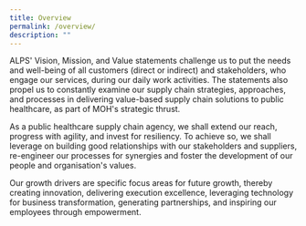 ```yaml
---
title: Overview
permalink: /overview/
description: ""
---
```

ALPS' Vision, Mission, and Value statements challenge us to put the needs and well-being of all customers (direct or indirect) and stakeholders, who engage our services, during our daily work activities. The statements also propel us to constantly examine our supply chain strategies, approaches, and processes in delivering value-based supply chain solutions to public healthcare, as part of MOH's strategic thrust.

As a public healthcare supply chain agency, we shall extend our reach, progress with agility, and invest for resiliency. To achieve so, we shall leverage on building good relationships with our stakeholders and suppliers, re-engineer our processes for synergies and foster the development of our people and organisation's values.

Our growth drivers are specific focus areas for future growth, thereby creating innovation, delivering execution excellence, leveraging technology for business transformation, generating partnerships, and inspiring our employees through empowerment.